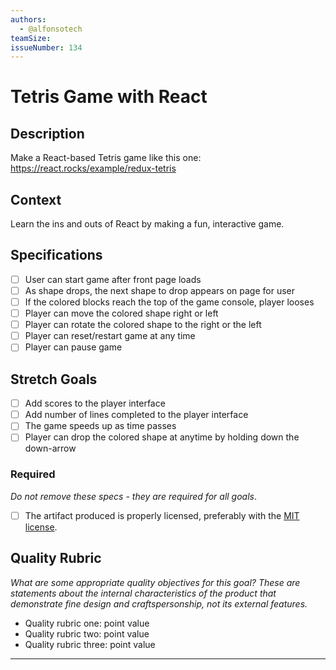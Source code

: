 ```yaml
---
authors:
  - @alfonsotech
teamSize: 
issueNumber: 134
---
```


# Tetris Game with React

## Description

Make a React-based Tetris game like this one: https://react.rocks/example/redux-tetris

## Context

Learn the ins and outs of React by making a fun, interactive game.

## Specifications

- [ ] User can start game after front page loads
- [ ] As shape drops, the next shape to drop appears on page for user
- [ ] If the colored blocks reach the top of the game console, player looses
- [ ] Player can move the colored shape right or left
- [ ] Player can rotate the colored shape to the right or the left
- [ ] Player can reset/restart game at any time
- [ ] Player can pause game

## Stretch Goals
- [ ] Add scores to the player interface
- [ ] Add number of lines completed to the player interface
- [ ] The game speeds up as time passes 
- [ ] Player can drop the colored shape at anytime by holding down the down-arrow

### Required

_Do not remove these specs - they are required for all goals_.

- [ ] The artifact produced is properly licensed, preferably with the [MIT license][mit-license].

## Quality Rubric

_What are some appropriate quality objectives for this goal? These are statements about the internal characteristics of the product that demonstrate fine design and craftspersonship, not its external features._

- Quality rubric one: point value
- Quality rubric two: point value
- Quality rubric three: point value

---






[mit-license]: https://opensource.org/licenses/MIT
